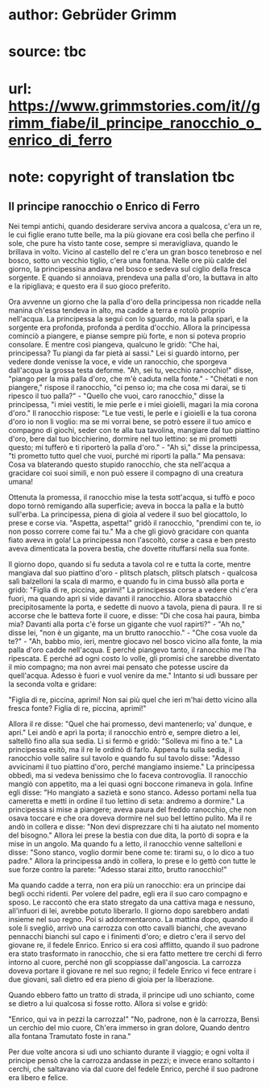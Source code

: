 # author: Gebrüder Grimm
# source: tbc
# url: https://www.grimmstories.com/it//grimm_fiabe/il_principe_ranocchio_o_enrico_di_ferro
# note: copyright of translation tbc

## Il principe ranocchio o Enrico di Ferro 

Nei tempi antichi, quando desiderare serviva ancora a qualcosa, c'era
un re, le cui figlie erano tutte belle, ma la più giovane era così bella
che perfino il sole, che pure ha visto tante cose, sempre si
meravigliava, quando le brillava in volto. Vicino al castello del re
c'era un gran bosco tenebroso e nel bosco, sotto un vecchio tiglio,
c'era una fontana. Nelle ore più calde del giorno, la principessina
andava nel bosco e sedeva sul ciglio della fresca sorgente. E quando si
annoiava, prendeva una palla d'oro, la buttava in alto e la ripigliava;
e questo era il suo gioco preferito.

Ora avvenne un giorno che la palla d'oro della principessa non ricadde
nella manina ch'essa tendeva in alto, ma cadde a terra e rotolò proprio
nell'acqua. La principessa la seguì con lo sguardo, ma la palla sparì,
e la sorgente era profonda, profonda a perdita d'occhio. Allora la
principessa cominciò a piangere, e pianse sempre più forte, e non si
poteva proprio consolare. E mentre così piangeva, qualcuno le gridò:
"Che hai, principessa? Tu piangi da far pietà ai sassi." Lei si guardò
intorno, per vedere donde venisse la voce, e vide un ranocchio, che
sporgeva dall'acqua la grossa testa deforme. "Ah, sei tu, vecchio
ranocchio!" disse, "piango per la mia palla d'oro, che m'è caduta
nella fonte." - "Chétati e non piangere," rispose il ranocchio, "ci
penso io; ma che cosa mi darai, se ti ripesco il tuo palla?" - "Quello
che vuoi, caro ranocchio," disse la principessa, "i miei vestiti, le
mie perle e i miei gioielli, magari la mia corona d'oro." Il ranocchio
rispose: "Le tue vesti, le perle e i gioielli e la tua corona d'oro io
non li voglio: ma se mi vorrai bene, se potrò essere il tuo amico e
compagno di giochi, seder con te alla tua tavolina, mangiare dal tuo
piattino d'oro, bere dal tuo bicchierino, dormire nel tuo lettino: se
mi prometti questo; mi tufferò e ti riporterò la palla d'oro." - "Ah
sì," disse la principessa, "ti prometto tutto quel che vuoi, purché mi
riporti la palla." Ma pensava: Cosa va blaterando questo stupido
ranocchio, che sta nell'acqua a gracidare coi suoi simili, e non può
essere il compagno di una creatura umana!

Ottenuta la promessa, il ranocchio mise la testa sott'acqua, si tuffò e
poco dopo tornò remigando alla superficie; aveva in bocca la palla e la
buttò sull'erba. La principessa, piena di gioia al vedere il suo bel
giocattolo, lo prese e corse via. "Aspetta, aspetta!" gridò il
ranocchio, "prendimi con te, io non posso correre come fai tu." Ma a
che gli giovò gracidare con quanta fiato aveva in gola! La principessa
non l'ascoltò, corse a casa e ben presto aveva dimenticata la povera
bestia, che dovette rituffarsi nella sua fonte.

Il giorno dopo, quando si fu seduta a tavola col re e tutta la corte,
mentre mangiava dal suo piattino d'oro - plitsch platsch, plitsch
platsch - qualcosa salì balzelloni la scala di marmo, e quando fu in
cima bussò alla porta e gridò: "Figlia di re, piccina, aprimi!" La
principessa corse a vedere chi c'era fuori, ma quando aprì si vide
davanti il ranocchio. Allora sbatacchiò precipitosamente la porta, e
sedette di nuovo a tavola, piena di paura. Il re si accorse che le
batteva forte il cuore, e disse: "Di che cosa hai paura, bimba mia?
Davanti alla porta c'è forse un gigante che vuol rapirti?" - "Ah
no," disse lei, "non è un gigante, ma un brutto ranocchio." - "Che
cosa vuole da te?" - "Ah, babbo mio, ieri, mentre giocavo nel bosco
vicino alla fonte, la mia palla d'oro cadde nell'acqua. E perché
piangevo tanto, il ranocchio me l'ha ripescata. E perché ad ogni costo
lo volle, gli promisi che sarebbe diventato il mio compagno; ma non
avrei mai pensato che potesse uscire da quell'acqua. Adesso è fuori e
vuol venire da me." Intanto si udì bussare per la seconda volta e
gridare:

"Figlia di re, piccina,
aprimi!
Non sai più quel che ieri
m'hai detto vicino
alla fresca fonte?
Figlia di re, piccina,
aprimi!"

Allora il re disse: "Quel che hai promesso, devi mantenerlo; va'
dunque, e apri." Lei andò e aprì la porta; il ranocchio entrò e, sempre
dietro a lei, saltellò fino alla sua sedia. Lì si fermò e gridò:
"Solleva mi fino a te." La principessa esitò, ma il re le ordinò di
farlo. Appena fu sulla sedia, il ranocchio volle salire sul tavolo e
quando fu sul tavolo disse: "Adesso avvicinami il tuo piattino d'oro,
perché mangiamo insieme." La principessa obbedì, ma si vedeva benissimo
che lo faceva controvoglia. Il ranocchio mangiò con appetito, ma a lei
quasi ogni boccone rimaneva in gola. Infine egli disse: "Ho mangiato a
sazietà e sono stanco. Adesso portami nella tua cameretta e metti in
ordine il tuo lettino di seta: andremo a dormire." La principessa si
mise a piangere; aveva paura del freddo ranocchio, che non osava toccare
e che ora doveva dormire nel suo bel lettino pulito. Ma il re andò in
collera e disse: "Non devi disprezzare chi ti ha aiutato nel momento
del bisogno." Allora lei prese la bestia con due dita, la portò di
sopra e la mise in un angolo. Ma quando fu a letto, il ranocchio venne
saltelloni e disse: "Sono stanco, voglio dormir bene come te: tirami
su, o lo dico a tuo padre." Allora la principessa andò in collera, lo
prese e lo gettò con tutte le sue forze contro la parete: "Adesso
starai zitto, brutto ranocchio!"

Ma quando cadde a terra, non era più un ranocchio: era un principe dai
begli occhi ridenti. Per volere del padre, egli era il suo caro compagno
e sposo. Le raccontò che era stato stregato da una cattiva maga e
nessuno, all'infuori di lei, avrebbe potuto liberarlo. Il giorno dopo
sarebbero andati insieme nel suo regno. Poi si addormentarono. La
mattina dopo, quando il sole li svegliò, arrivò una carrozza con otto
cavalli bianchi, che avevano pennacchi bianchi sul capo e i finimenti
d'oro; e dietro c'era il servo del giovane re, il fedele Enrico.
Enrico si era così afflitto, quando il suo padrone era stato trasformato
in ranocchio, che si era fatto mettere tre cerchi di ferro intorno al
cuore, perché non gli scoppiasse dall'angoscia. La carrozza doveva
portare il giovane re nel suo regno; il fedele Enrico vi fece entrare i
due giovani, salì dietro ed era pieno di gioia per la liberazione.

Quando ebbero fatto un tratto di strada, il principe udì uno schianto,
come se dietro a lui qualcosa si fosse rotto. Allora si volse e gridò:

"Enrico, qui va in pezzi la carrozza!"
"No, padrone, non è la carrozza,
Bensì un cerchio del mio cuore,
Ch'era immerso in gran dolore,
Quando dentro alla fontana
Tramutato foste in rana."

Per due volte ancora si udì uno schianto durante il viaggio; e ogni
volta il principe pensò che la carrozza andasse in pezzi; e invece erano
soltanto i cerchi, che saltavano via dal cuore del fedele Enrico, perché
il suo padrone era libero e felice.
